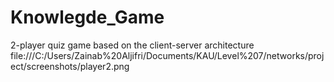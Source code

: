 # Knowlegde_Game
2-player quiz game based on the client-server architecture
file:///C:/Users/Zainab%20Aljifri/Documents/KAU/Level%207/networks/project/screenshots/player2.png
